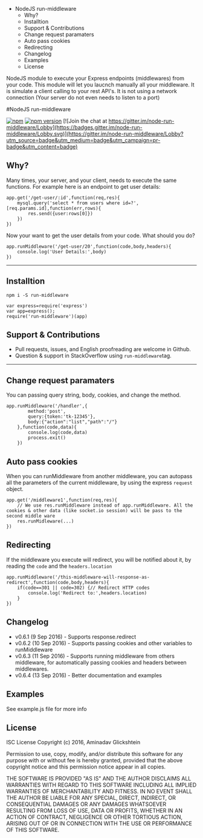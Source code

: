 <!-- MarkdownTOC -->

- NodeJS run-middleware
	- Why?
	- Installtion
	- Support & Contributions
	- Change request paramaters
	- Auto pass cookies
	- Redirecting
	- Changelog
	- Examples
	- License

<!-- /MarkdownTOC -->

NodeJS module to execute your Express endpoints (middlewares) from your code. This module will let you laucnch manually
all your middleware. It is simulate a client calling to your rest API's. It is not using a network connection (Your server do not even needs to listen to a port)


#NodeJS run-middleware

[![npm](https://img.shields.io/npm/dt/run-middleware.svg?maxAge=2592000)](https://www.npmjs.com/package/run-middleware)
[![npm version](https://badge.fury.io/js/run-middleware.svg)](https://badge.fury.io/js/run-middleware)
[![Join the chat at https://gitter.im/node-run-middleware/Lobby](https://badges.gitter.im/node-run-middleware/Lobby.svg)](https://gitter.im/node-run-middleware/Lobby?utm_source=badge&utm_medium=badge&utm_campaign=pr-badge&utm_content=badge)

## Why?

Many times, your server, and your client, needs to execute the same functions. For example here is an endpoint to get user details:

	app.get('/get-user/:id',function(req,res){
		mysql.query('select * from users where id=?',[req.params.id],function(err,rows){
			res.send({user:rows[0]})
		})
	})	

Now your want to get the user details from your code. What should you do?

	app.runMiddleware('/get-user/20',function(code,body,headers){
		console.log('User Details:',body)
	})

---

## Installtion

	npm i -S run-middleware

	var express=require('express')	
	var app=express();
	require('run-middleware')(app)


## Support & Contributions
	
 - Pull requests, issues, and English proofreading are welcome in Github.
 - Question & support in StackOverflow using `run-middleware`tag.

---

## Change request paramaters

You can passing query string, body, cookies, and change the method.

	app.runMiddleware('/handler',{
			method:'post',
			query:{token:'tk-12345'},
			body:{"action":"list","path":"/"}
		},function(code,data){
			console.log(code,data)
			process.exit()
		})

## Auto pass cookies

When you can runMiddleware from another middleware, you can autopass all the parameters of the current middleware, by using the express `request` object.

	app.get('/middleware1',function(req,res){
		// We use res.runMiddleware instead of app.runMiddleware. All the cookies & other data (like socket.io session) will be pass to the second middle ware
		res.runMidleware(...)   
	})

## Redirecting

If the middleware you execute will redirect, you will be notified about it, by reading the `code` and the `headers.location`

	app.runMiddleware('/this-middleware-will-response-as-redirect',function(code,body,headers){
		if(code==301 || code=302) {// Redirect HTTP codes
			console.log('Redirect to:',headers.location)
		}
	})

## Changelog

- v0.6.1 (9 Sep 2016) - Supports response.redirect
- v0.6.2 (10 Sep 2016) - Supports passing cookies and other variables to runMiddleware
- v0.6.3 (11 Sep 2016) - Supports running middleware from others middleware, for automatically passing cookies and headers between middlewares.
- v0.6.4 (13 Sep 2016) - Better documentation and examples

## Examples

See example.js file for more info

## License

ISC License
Copyright (c) 2016, Aminadav Glickshtein

Permission to use, copy, modify, and/or distribute this software for any purpose with or without fee is hereby granted, provided that the above copyright notice and this permission notice appear in all copies.

THE SOFTWARE IS PROVIDED "AS IS" AND THE AUTHOR DISCLAIMS ALL WARRANTIES WITH REGARD TO THIS SOFTWARE INCLUDING ALL IMPLIED WARRANTIES OF MERCHANTABILITY AND FITNESS. IN NO EVENT SHALL THE AUTHOR BE LIABLE FOR ANY SPECIAL, DIRECT, INDIRECT, OR CONSEQUENTIAL DAMAGES OR ANY DAMAGES WHATSOEVER RESULTING FROM LOSS OF USE, DATA OR PROFITS, WHETHER IN AN ACTION OF CONTRACT, NEGLIGENCE OR OTHER TORTIOUS ACTION, ARISING OUT OF OR IN CONNECTION WITH THE USE OR PERFORMANCE OF THIS SOFTWARE.

